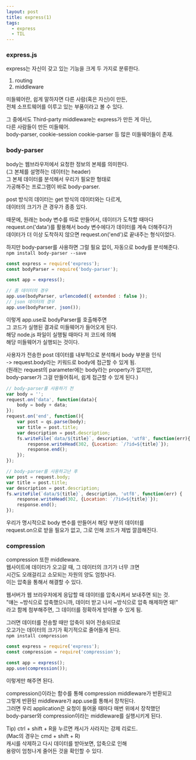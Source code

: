```yaml
---
layout: post
title: express(1)
tags:
  - express
  - TIL
---
```


### express.js  
express는 자신이 갖고 있는 기능을 크게 두 가지로 분류한다.  
1. routing  
2. middleware  

미들웨어란, 쉽게 말하자면 다른 사람(혹은 자신)이 만든,  
전체 소프트웨어를 이루고 있는 부품이라고 볼 수 있다.  

그 중에서도 Third-party middleware는 express가 만든 게 아닌,  
다른 사람들이 만든 미들웨어.  
body-parser, cookie-session cookie-parser 등 많은 미들웨어들이 존재.  

### body-parser  
body는 웹브라우저에서 요청한 정보의 본체를 의미한다.  
(그 본체를 설명하는 데이터는 header)  
그 본체 데이터를 분석해서 우리가 필요한 형태로  
가공해주는 프로그램이 바로 body-parser.  

post 방식의 데이터는 get 방식의 데이터와는 다르게,  
데이터의 크기가 큰 경우가 종종 있다.  

때문에, 원래는 body 변수를 따로 만들어서, 데이터가 도착할 때마다  
request.on('data')를 활용해서 body 변수에다가 데이터를 계속 더해주다가  
데이터가 더 이상 도착하지 않으면 request.on('end')로 끝내주는 형식이었다.  

하지만 body-parser를 사용하면 그럴 필요 없이, 자동으로 body를 분석해준다.  
`npm install body-parser --save`  

```javascript
const express = require('express');
const bodyParser = require('body-parser');

const app = express();

// 폼 데이터의 경우
app.use(bodyParser, urlencoded({ extended : false });
// json 데이터의 경우
app.use(bodyParser, json());
```
이렇게 app.use로 bodyParser를 호출해주면  
그 코드가 실행된 결과로 미들웨어가 들어오게 된다.  
해당 node.js 파일이 실행될 때마다 저 코드에 의해  
해당 미들웨어가 실행되는 것이다.  

사용자가 전송한 post 데이터를 내부적으로 분석해서 body 부분을 인식  
-> request.body라는 키워드로 body에 접근할 수 있게 됨.  
(원래는 request의 parameter에는 body라는 property가 없지만,   
body-parser가 그걸 만들어줘서, 쉽게 접근할 수 있게 된다.)  

```javascript
// body-parser를 사용하기 전
var body = '';
request.on('data', function(data){
    body = body + data;
});
request.on('end', function(){
    var post = qs.parse(body);
    var title = post.title;
    var description = post.description;
    fs.writeFile(`data/${title}`, description, 'utf8', function(err){
        response.writeHead(302, {Location: `/?id=${title}`});
        response.end();
    });
});

// body-parser를 사용하고난 후
var post = request.body;
var title = post.title;
var description = post.description;
fs.writeFile(`data/${title}`, description, 'utf8', function(err) {
    response.writeHead(302, {Location: `/?id=${title}`});
    response.end();
});
```
우리가 명시적으로 body 변수를 만들어서 해당 부분의 데이터를  
request.on으로 받을 필요가 없고, 그로 인해 코드가 제법 깔끔해진다.  

### compression  
compression 또한 middleware.  
웹사이트에 데이터가 오고갈 때, 그 데이터의 크기가 너무 크면  
시간도 오래걸리고 소모되는 자원의 양도 엄청나다.  
이는 압축을 통해서 해결할 수 있다.  

웹서버가 웹 브라우저에게 응답할 때 데이터를 압축시켜서 보내주면 되는 것.  
"얘는 ~방식으로 압축했으니까, 데이터 받고 나서 ~방식으로 압축 해제하면 돼!"  
라고 함께 첨부해주면, 그 데이터를 정확하게 받아볼 수 있게 됨.  

그러면 데이터를 전송할 때만 압축이 되어 전송되므로   
오고가는 데이터의 크기가 획기적으로 줄어들게 된다.  
`npm install compression`

```javascript
const express = require('express');
const compression = require('compression');

const app = express();
app.use(compression());
```
이렇게만 해주면 된다.  

compression()이라는 함수를 통해 compression middleware가 반환되고  
그렇게 반환된 middleware가 app.use를 통해서 장착된다.  
그러면 우리 application은 요청이 들어올 때마다 매번 위에서 장착했던  
body-parser와 compression이라는 middleware를 실행시키게 된다.  
  
Tip) ctrl + shift + R을 누르면 캐시가 사라지는 강제 리로드.  
(Mac의 경우는 cmd + shift + R)  
캐시를 삭제하고 다시 데이터를 받아보면, 압축으로 인해  
용량이 엄청나게 줄어든 것을 확인할 수 있다.  
